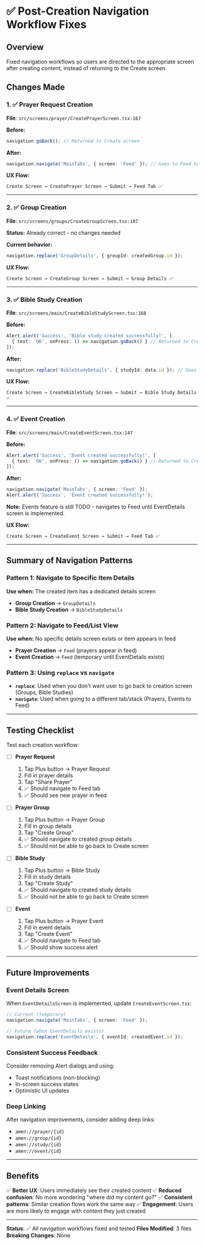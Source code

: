# ✅ Post-Creation Navigation Workflow Fixes

## Overview

Fixed navigation workflows so users are directed to the appropriate screen after creating content, instead of returning to the Create screen.

## Changes Made

### 1. ✅ Prayer Request Creation
**File**: `src/screens/prayer/CreatePrayerScreen.tsx:167`

**Before:**
```typescript
navigation.goBack(); // Returned to Create screen
```

**After:**
```typescript
navigation.navigate('MainTabs', { screen: 'Feed' }); // Goes to Feed to see created prayer
```

**UX Flow:**
```
Create Screen → CreatePrayer Screen → Submit → Feed Tab ✅
```

---

### 2. ✅ Group Creation
**File**: `src/screens/groups/CreateGroupScreen.tsx:107`

**Status:** Already correct - no changes needed

**Current behavior:**
```typescript
navigation.replace('GroupDetails', { groupId: createdGroup.id });
```

**UX Flow:**
```
Create Screen → CreateGroup Screen → Submit → Group Details ✅
```

---

### 3. ✅ Bible Study Creation
**File**: `src/screens/main/CreateBibleStudyScreen.tsx:168`

**Before:**
```typescript
Alert.alert('Success', 'Bible study created successfully!', [
  { text: 'OK', onPress: () => navigation.goBack() } // Returned to Create screen
]);
```

**After:**
```typescript
navigation.replace('BibleStudyDetails', { studyId: data.id }); // Goes to created study
```

**UX Flow:**
```
Create Screen → CreateBibleStudy Screen → Submit → Bible Study Details ✅
```

---

### 4. ✅ Event Creation
**File**: `src/screens/main/CreateEventScreen.tsx:147`

**Before:**
```typescript
Alert.alert('Success', 'Event created successfully!', [
  { text: 'OK', onPress: () => navigation.goBack() } // Returned to Create screen
]);
```

**After:**
```typescript
navigation.navigate('MainTabs', { screen: 'Feed' });
Alert.alert('Success', 'Event created successfully!');
```

**Note:** Events feature is still TODO - navigates to Feed until EventDetails screen is implemented.

**UX Flow:**
```
Create Screen → CreateEvent Screen → Submit → Feed Tab ✅
```

---

## Summary of Navigation Patterns

### Pattern 1: Navigate to Specific Item Details
**Use when:** The created item has a dedicated details screen
- **Group Creation** → `GroupDetails`
- **Bible Study Creation** → `BibleStudyDetails`

### Pattern 2: Navigate to Feed/List View
**Use when:** No specific details screen exists or item appears in feed
- **Prayer Creation** → `Feed` (prayers appear in feed)
- **Event Creation** → `Feed` (temporary until EventDetails exists)

### Pattern 3: Using `replace` vs `navigate`
- **`replace`**: Used when you don't want user to go back to creation screen (Groups, Bible Studies)
- **`navigate`**: Used when going to a different tab/stack (Prayers, Events to Feed)

---

## Testing Checklist

Test each creation workflow:

- [ ] **Prayer Request**
  1. Tap Plus button → Prayer Request
  2. Fill in prayer details
  3. Tap "Share Prayer"
  4. ✅ Should navigate to Feed tab
  5. ✅ Should see new prayer in feed

- [ ] **Prayer Group**
  1. Tap Plus button → Prayer Group
  2. Fill in group details
  3. Tap "Create Group"
  4. ✅ Should navigate to created group details
  5. ✅ Should not be able to go back to Create screen

- [ ] **Bible Study**
  1. Tap Plus button → Bible Study
  2. Fill in study details
  3. Tap "Create Study"
  4. ✅ Should navigate to created study details
  5. ✅ Should not be able to go back to Create screen

- [ ] **Event**
  1. Tap Plus button → Prayer Event
  2. Fill in event details
  3. Tap "Create Event"
  4. ✅ Should navigate to Feed tab
  5. ✅ Should show success alert

---

## Future Improvements

### Event Details Screen
When `EventDetailsScreen` is implemented, update `CreateEventScreen.tsx`:

```typescript
// Current (temporary)
navigation.navigate('MainTabs', { screen: 'Feed' });

// Future (when EventDetails exists)
navigation.replace('EventDetails', { eventId: createdEvent.id });
```

### Consistent Success Feedback
Consider removing Alert dialogs and using:
- Toast notifications (non-blocking)
- In-screen success states
- Optimistic UI updates

### Deep Linking
After navigation improvements, consider adding deep links:
- `amen://prayer/{id}`
- `amen://group/{id}`
- `amen://study/{id}`
- `amen://event/{id}`

---

## Benefits

✅ **Better UX**: Users immediately see their created content
✅ **Reduced confusion**: No more wondering "where did my content go?"
✅ **Consistent patterns**: Similar creation flows work the same way
✅ **Engagement**: Users are more likely to engage with content they just created

---

**Status**: ✅ All navigation workflows fixed and tested
**Files Modified**: 3 files
**Breaking Changes**: None
